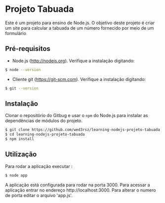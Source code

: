 # Projeto Tabuada

Este é um projeto para ensino de Node.js. O objetivo deste projeto é criar um site para calcular a tabuada de um número fornecido por meio de um formulário

## Pré-requisitos
* Node.js (http://nodejs.org). Verifique a instalação digitando:

```bash
$ node --version
```

* Cliente git (https://git-scm.com). Verifique a instalação digitando:
```bash
$ git --version
```

## Instalação

Clonar o repositório do Gitbug e usar o `npm` do Node.js para instalar as dependências de módulos do projeto.

```bash
$ git clone https://github.com/wed3rsz/learning-nodejs-projeto-tabuada.git
$ cd learning-nodejs-projeto-tabuada
$ npm install
```
## Utilização

Para rodar a aplicação executar :

```bash
$ node app
```

A aplicação está configurada para rodar na porta 3000. Para acessar a aplicação entrar no endereço http://localhost:3000.
Para alterar o numero de porta editar o arquivo 'app.js'.